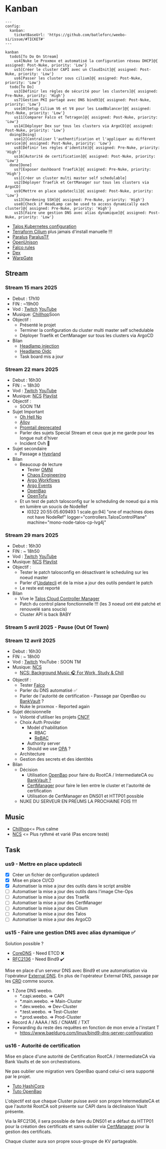 # Kanban

```mermaid
---
config:
  kanban:
    ticketBaseUrl: 'https://github.com/batleforc/weebo-si/issue/#TICKET#'
---

kanban
  todoS[To Do On Stream]
    us4[Nuke le Proxmox et automatisé la configuration réseau DHCP]@{ assigned: Post-Nuke, priority: 'Low'}
    us5[Créer le cluster CAPI avec un CloudInit]@{ assigned: Post-Nuke, priority: 'Low'}
    us6[Passer les cluster sous cilium]@{ assigned: Post-Nuke, priority: 'Low'}
  todo[To Do]
    us3[Définir les règles de sécurité pour les clusters]@{ assigned: Pre-Nuke, priority: 'High'}
    us7[Gestion PKI partagé avec DNS bind9]@{ assigned: Post-Nuke, priority: 'Low'}
    use10[Setup Cilium V6 et V4 pour les LoadBalancer]@{ assigned: Post-Nuke, priority: 'Low'}
    us11[Comparer Falco et Tetragon]@{ assigned: Post-Nuke, priority: 'Low'}
    us14[Déployer Dex sur tous les clusters via ArgoCD]@{ assigned: Post-Nuke, priority: 'Low'}
  doing[Doing]
    use12[Centraliser l'authentification et l'appliquer au différent service]@{ assigned: Post-Nuke, priority: 'Low'}
    us8[Définir les règles d'identité]@{ assigned: Pre-Nuke, priority: 'High'}
    us16[Autorité de certification]@{ assigned: Post-Nuke, priority: 'Low'}
  done[Done]
    us7[Exposer dashboard Traefik]@{ assigned: Pre-Nuke, priority: 'High'}
    us1[Créer un cluster multi master self schedulable]
    us2[Déployer Traefik et CertManager sur tous les clusters via ArgoCD]
    us9[Mettre en place updatecli]@{ assigned: Post-Nuke, priority: 'Low'}
    us13[Hardening SSH]@{ assigned: Pre-Nuke, priority: 'High'}
    use8[Check if HeadLamp can be used to access dynamically each cluster]@{ assigned: Pre-Nuke, priority: 'High'}
    us15[Faire une gestion DNS avec alias dynamique]@{ assigned: Post-Nuke, priority: 'Low'}
```

- [Talos Kubernetes configuration](https://www.talos.dev/v1.9/reference/configuration/v1alpha1/config/)
- [Terraform Cilium](https://registry.terraform.io/providers/littlejo/cilium/latest/docs/resources/cilium) plus jamais d'install manuelle !!!
- [Paralus](https://www.paralus.io/docs/Installation/) [ParalusTF](https://registry.terraform.io/providers/iherbllc/paralus/latest/docs)
- [OpenUnison](https://openunison.github.io/)
- [Falco rules](https://une-tasse-de.cafe/blog/falco/)
- [Dex](https://dexidp.io/)
- [WarpGate](https://warpgate.null.page/docs/)

## Stream

### Stream 15 mars 2025

- Debut : 17h10
- FIN : ~19h00
- Vod : [Twitch](https://www.twitch.tv/videos/2406435027) [YouTube](https://www.youtube.com/watch?v=fsg3unfvPKk)
- Musique: [Chillhop](https://app.chillhop.com/)Soon
- Objectif :
  - Présenté le projet
  - Terminer la configuration du cluster multi master self schedulable
  - Déployer Traefik et CertManager sur tous les clusters via ArgoCD
- Bilan
  - [Headlamp injection](https://headlamp.dev/docs/latest/inSoonstallation/in-cluster/#exposing-headlamp-with-an-ingress-server)
  - [Headlamp Oidc](https://headlamp.dev/docs/latest/installation/in-cluster/oidc/)
  - Task board mis a jour

### Stream 22 mars 2025

- Debut : 16h30
- FIN : ~ 18h30
- Vod : [Twitch](https://www.twitch.tv/videos/2412410374) [YouTube](https://www.youtube.com/watch?v=KmYbE6V2qto)
- Musique: [NCS](https://ncs.io/) [Playlist](https://youtube.com/playlist?list=PLRBp0Fe2GpgnymQGm0yIxcdzkQsPKwnBD&si=sZjZvU09XJG6aqKQ)
- Objectif :
  - SOON TM
- Sujet Important
  - [Oh Hell No](https://developer-friendly.blog/blog/2025/03/17/migration-from-promtail-to-alloy-the-what-the-why-and-the-how/)
  - [Alloy](https://grafana.com/docs/alloy/latest/)
  - [Promtail deprecated](https://grafana.com/docs/loki/latest/send-data/promtail/)
  - Parler des sujets Special Stream et ceux que je me garde pour les longue nuit d'hiver
  - Incident Ovh 🤣
- Sujet secondaire
  - Passage a [Hyprland](https://hyprland.org/)
- Bilan
  - Beaucoup de lecture
    - Tester [OMNI](https://omni.siderolabs.com/tutorials/getting_started)
    - [Chaos Engineering](https://www.oreilly.com/library/view/chaos-engineering/9781492043850/)
    - [Argo Workflows](https://argo-workflows.readthedocs.io/en/latest/use-cases/ci-cd/)
    - [Argo Events](https://argoproj.github.io/argo-events/)
    - [OpenBao](https://github.com/openbao/openbao)
    - [OpenTofu](https://opentofu.org/)
  - Et un test de patch talosconfig sur le scheduling de noeud qui a mis en lumière un soucis de NodeRef
    - I0322 20:55:05.609493       1 scale.go:94] "one of machines does not have NodeRef" logger="controllers.TalosControlPlane" machine="mono-node-talos-cp-lvg4j"

### Stream 29 mars 2025

- Debut : 16h30
- FIN : ~ 18h50
- Vod : [Twitch](https://www.twitch.tv/videos/2418536784) [YouTube](https://www.youtube.com/watch?v=VeUMq-RtwkM)
- Musique: [NCS](https://ncs.io/) [Playlist](https://www.youtube.com/watch?v=zyXmsVwZqX4&list=PLRBp0Fe2GpgleasyNsblE57aQt8xlEoVK)
- Objectif :
  - Tester le patch talosconfig en désactivant le scheduling sur les noeud master
  - Parler d'[Updatecli](https://www.updatecli.io/) et de la mise a jour des outils pendant le patch
  - Le reste est reporté
- Bilan
  - Vive le [Talos Cloud Controller Manager](https://github.com/ionos-cloud/cluster-api-provider-proxmox/discussions/405)
  - Patch du control plane fonctionnelle !!! (les 3 noeud ont été patché et renouvelé sans soucis)
  - Cluster API is back BABY

### Stream 5 avril 2025 - Pause (Out Of Town)

### Stream 12 avril 2025

- Debut : 16h30
- FIN : ~ 18h00
- Vod : [Twitch](https://www.twitch.tv/videos/2430893763) YouTube : SOON TM
- Musique: [NCS](https://ncs.io/)
  - [NCS: Background Music 🎧 For Work, Study & Chill](https://www.youtube.com/playlist?list=PLRBp0Fe2GpgnRZpKULnyDQv9e_q41M6St)
- Objectif :
  - Tester [Falco](https://falco.org/blog/deploy-falco-talos-cluster/)
  - Parler du DNS automatisé :white_check_mark:
  - Parler de l'autorité de certification - Passage par OpenBao ou [BankVault](https://github.com/bank-vaults) ?
  - Nuke le proxmox - Reported again
- Sujet décisionnelle
  - Volonté d'utiliser les projets [CNCF](https://landscape.cncf.io/)
  - Choix Auth Provider
    - Model d'habilitation
      - RBAC
      - [ReBAC](https://www.permit.io/blog/relationship-based-access-control-rebac-with-open-policy-agent-opa)
    - Authority server
    - Should we use [OPA](https://www.openpolicyagent.org/) ?
  - Architecture
  - Gestion des secrets et des identités
- Bilan
  - Décision
    - Utilisation [OpenBao](https://openbao.org/) pour faire du RootCA / IntermediateCA ou [BankVault ?](https://github.com/bank-vaults)
    - [CertManager](https://cert-manager.io/docs/) pour faire le lien entre le cluster et l'autorité de certification
    - Utilisation de CertManager en DNS01 et HTTP01 possible
  - NUKE DU SERVEUR EN PREUMS LA PROCHAINE FOIS !!!!

## Music

- [Chillhop](https://app.chillhop.com/)<= Plus calme
- [NCS](https://ncs.io/) <= Plus rythmé et varié (Pas encore testé)

## Task

### us9 - Mettre en place updatecli

- [x] Créer un fichier de configuration updatecli
- [x] Mise en place CI/CD
- [x] Automatiser la mise a jour des outils dans le script ansible
- [ ] Automatiser la mise a jour des outils dans l'image Che-Ops
- [ ] Automatiser la mise a jour des Traefik
- [ ] Automatiser la mise a jour des CertManager
- [ ] Automatiser la mise a jour des Cilium
- [ ] Automatiser la mise a jour des Talos
- [ ] Automatiser la mise a jour des ArgoCD

### us15 - Faire une gestion DNS avec alias dynamique ✅

Solution possible ?

- [CoreDNS](https://coredns.io/) - Need ETCD ❌
- [RFC2136](https://github.com/kubernetes-sigs/external-dns/blob/master/docs/tutorials/rfc2136.md) - Need Bind9 ✔️

Mise en place d'un serveur DNS avec Bind9 et une automatisation via l'opérateur [External DNS](https://github.com/kubernetes-sigs/external-dns). En plus de l'opérateur External DNS, passage par les [CRD](https://github.com/kubernetes-sigs/external-dns/blob/master/docs/sources/crd.md) comme source.

- 1 Zone DNS weebo.
  - *.capi.weebo. => CAPI
  - *.main.weebo. => Main-Cluster
  - *.dev.weebo. => Dev-Cluster
  - *.test.weebo. => Test-Cluster
  - *.prod.weebo. => Prod-Cluster
- Record A / AAAA / NS / CNAME / TXT
- Forwarding du reste des requêtes en fonction de mon envie a l'instant T
  - <https://www.baeldung.com/linux/bind9-dns-server-configuration>

### us16 - Autorité de certification

Mise en place d'une autorité de Certification RootCA / IntermediateCA via Bank Vaults et de son orchestrations.

Ne pas oublier une migration vers OpenBao quand celui-ci sera supporté par le projet.

- [Tuto HashiCorp](https://developer.hashicorp.com/vault/tutorials/pki/pki-engine)
- [Tuto OpenBao](https://openbao.org/docs/secrets/pki/quick-start-root-ca/)

L'objectif est que chaque Cluster puisse avoir son propre IntermediateCA et que l'autorité RootCA soit présente sur CAPI dans la déclinaison Vault présente.

Via la RFC2136, il sera possible de faire du DNS01 et a défaut du HTTP01 pour la création des certificats et sans oublier via [CertManager](https://cert-manager.io/docs/) pour la gestion des certificats.

Chaque cluster aura son propre sous-groupe de KV partageable.
